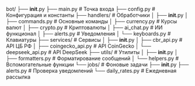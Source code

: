 bot/
├── __init__.py
├── main.py              # Точка входа
├── config.py            # Конфигурация и константы
├── handlers/            # Обработчики
│   ├── __init__.py
│   ├── commands.py      # Основные команды
│   ├── currency.py      # Курсы валют
│   ├── crypto.py        # Криптовалюты
│   ├── ai_chat.py       # ИИ функционал
│   ├── alerts.py        # Уведомления
│   └── keyboards.py     # Клавиатуры
├── services/            # Сервисы
│   ├── __init__.py
│   ├── cbr_api.py       # API ЦБ РФ
│   ├── coingecko_api.py # API CoinGecko
│   └── deepseek_api.py  # API DeepSeek
├── utils/               # Утилиты
│   ├── __init__.py
│   ├── formatters.py    # Форматирование сообщений
│   └── helpers.py       # Вспомогательные функции
└── jobs/               # Фоновые задачи
    ├── __init__.py
    ├── alerts.py        # Проверка уведомлений
    └── daily_rates.py   # Ежедневная рассылка

